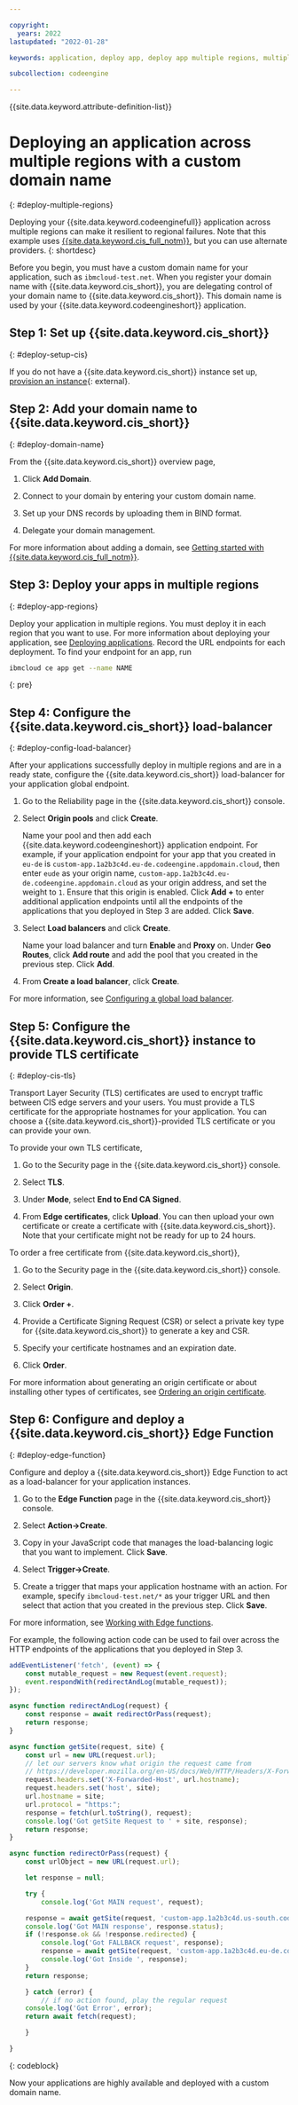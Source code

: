 ```yaml
---

copyright:
  years: 2022
lastupdated: "2022-01-28"

keywords: application, deploy app, deploy app multiple regions, multiple regions, custom domain name, domain name, TLS, load-balancer, Cloud Internet Services

subcollection: codeengine

---
```


{{site.data.keyword.attribute-definition-list}}

# Deploying an application across multiple regions with a custom domain name
{: #deploy-multiple-regions}

Deploying your {{site.data.keyword.codeenginefull}} application across multiple regions can make it resilient to regional failures. Note that this example uses [{{site.data.keyword.cis_full_notm}}](/docs/cis?topic=cis-getting-started), but you can use alternate providers.
{: shortdesc}

Before you begin, you must have a custom domain name for your application, such as `ibmcloud-test.net`. When you register your domain name with {{site.data.keyword.cis_short}}, you are delegating control of your domain name to {{site.data.keyword.cis_short}}. This domain name is used by your {{site.data.keyword.codeengineshort}} application.

## Step 1: Set up {{site.data.keyword.cis_short}}
{: #deploy-setup-cis}

If you do not have a {{site.data.keyword.cis_short}} instance set up, [provision an instance](https://cloud.ibm.com/catalog/services/internet-services){: external}.

## Step 2: Add your domain name to {{site.data.keyword.cis_short}}
{: #deploy-domain-name}

From the {{site.data.keyword.cis_short}} overview page,

1. Click **Add Domain**. 

2. Connect to your domain by entering your custom domain name.

3. Set up your DNS records by uploading them in BIND format. 

4. Delegate your domain management. 

For more information about adding a domain, see [Getting started with {{site.data.keyword.cis_full_notm}}](/docs/cis?topic=cis-getting-started).

## Step 3: Deploy your apps in multiple regions
{: #deploy-app-regions}

Deploy your application in multiple regions. You must deploy it in each region that you want to use. For more information about deploying your application, see [Deploying applications](/docs/codeengine?topic=codeengine-application-workloads). Record the URL endpoints for each deployment. To find your endpoint for an app, run 

```sh
ibmcloud ce app get --name NAME
```
{: pre}

## Step 4: Configure the {{site.data.keyword.cis_short}} load-balancer
{: #deploy-config-load-balancer}

After your applications successfully deploy in multiple regions and are in a ready state, configure the {{site.data.keyword.cis_short}} load-balancer for your application global endpoint.

1. Go to the Reliability page in the {{site.data.keyword.cis_short}} console.

2. Select **Origin pools** and click **Create**.

    Name your pool and then add each {{site.data.keyword.codeengineshort}} application endpoint. For example, if your application endpoint for your app that you created in `eu-de` is `custom-app.1a2b3c4d.eu-de.codeengine.appdomain.cloud`, then enter `eude` as your origin name, `custom-app.1a2b3c4d.eu-de.codeengine.appdomain.cloud` as your origin address, and set the weight to `1`. Ensure that this origin is enabled. Click **Add +** to enter additional application endpoints until all the endpoints of the applications that you deployed in Step 3 are added. 
    Click **Save**.

3. Select **Load balancers** and click **Create**.

    Name your load balancer and turn **Enable** and **Proxy** on. Under **Geo Routes**, click **Add route** and add the pool that you created in the previous step. 
    Click **Add**.

4. From **Create a load balancer**, click **Create**.

For more information, see [Configuring a global load balancer](/docs/cis?topic=cis-configure-glb).

## Step 5: Configure the {{site.data.keyword.cis_short}} instance to provide TLS certificate
{: #deploy-cis-tls}

Transport Layer Security (TLS) certificates are used to encrypt traffic between CIS edge servers and your users. You must provide a TLS certificate for the appropriate hostnames for your application. You can choose a {{site.data.keyword.cis_short}}-provided TLS certificate or you can provide your own.

To provide your own TLS certificate,

1. Go to the Security page in the {{site.data.keyword.cis_short}} console.

2. Select **TLS**.

3. Under **Mode**, select **End to End CA Signed**.

4. From **Edge certificates**, click **Upload**.  You can then upload your own certificate or create a certificate with {{site.data.keyword.cis_short}}. Note that your certificate might not be ready for up to 24 hours.

To order a free certificate from {{site.data.keyword.cis_short}},

1. Go to the Security page in the {{site.data.keyword.cis_short}} console.

2. Select **Origin**.

3. Click **Order +**.

4. Provide a Certificate Signing Request (CSR) or select a private key type for {{site.data.keyword.cis_short}} to generate a key and CSR.

5. Specify your certificate hostnames and an expiration date.

6. Click **Order**.

For more information about generating an origin certificate or about installing other types of certificates, see [Ordering an origin certificate](/docs/cis?topic=cis-cis-origin-certificates#cis-origin-certificates-ordering).

## Step 6: Configure and deploy a {{site.data.keyword.cis_short}} Edge Function
{: #deploy-edge-function}

Configure and deploy a {{site.data.keyword.cis_short}} Edge Function to act as a load-balancer for your application instances.

1. Go to the **Edge Function** page in the {{site.data.keyword.cis_short}} console.

2. Select **Action->Create**. 

3. Copy in your JavaScript code that manages the load-balancing logic that you want to implement. Click **Save**.

4. Select **Trigger->Create**. 

5. Create a trigger that maps your application hostname with an action. For example, specify `ibmcloud-test.net/*` as your trigger URL and then select that action that you created in the previous step. Click **Save**.

For more information, see [Working with Edge functions](/docs/cis?topic=cis-working-with-edge-functions).

For example, the following action code can be used to fail over across the HTTP endpoints of the applications that you deployed in Step 3.

```javascript
addEventListener('fetch', (event) => {
    const mutable_request = new Request(event.request);
    event.respondWith(redirectAndLog(mutable_request));
});

async function redirectAndLog(request) {
    const response = await redirectOrPass(request);
    return response;
}

async function getSite(request, site) {
    const url = new URL(request.url);
    // let our servers know what origin the request came from
    // https://developer.mozilla.org/en-US/docs/Web/HTTP/Headers/X-Forwarded-Host
    request.headers.set('X-Forwarded-Host', url.hostname);
    request.headers.set('host', site);
    url.hostname = site;
    url.protocol = "https:";
    response = fetch(url.toString(), request);
    console.log('Got getSite Request to ' + site, response);
    return response;
}

async function redirectOrPass(request) {
    const urlObject = new URL(request.url);

    let response = null;

    try {
        console.log('Got MAIN request', request);

    response = await getSite(request, 'custom-app.1a2b3c4d.us-south.codeengine.appdomain.cloud');
    console.log('Got MAIN response', response.status);
    if (!response.ok && !response.redirected) {
        console.log('Got FALLBACK request', response);
        response = await getSite(request, 'custom-app.1a2b3c4d.eu-de.codeengine.appdomain.cloud');
        console.log('Got Inside ', response);
    }
    return response;

    } catch (error) {
        // if no action found, play the regular request
    console.log('Got Error', error);
    return await fetch(request);

    }

}
```
{: codeblock}

Now your applications are highly available and deployed with a custom domain name.


